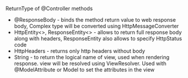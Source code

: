 ReturnType of @Controller methods

* @ResponseBody - binds the method return value to web response body, Complex type will be converted using HttpMessageConverter
* HttpEntity<>, ResponseEntity<> - allows to return full response body along with headers, ResponseEntity also allows to specify HttpStatus code
* HttpHeaders - returns only http headers without body
* String - to return the logical name of view, used when rendering response. view will be resolved using ViewResolver. Used with @ModelAttribute or Model to set the attributes in the view